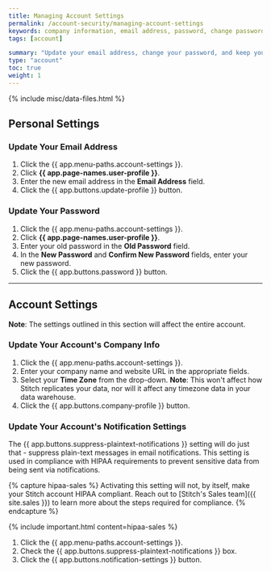 ```yaml
---
title: Managing Account Settings
permalink: /account-security/managing-account-settings
keywords: company information, email address, password, change password, change email
tags: [account]

summary: "Update your email address, change your password, and keep your company info up-to-date in Stitch."
type: "account"
toc: true
weight: 1
---
```

{% include misc/data-files.html %}

## Personal Settings

### Update Your Email Address

1. Click the {{ app.menu-paths.account-settings }}.
2. Click **{{ app.page-names.user-profile }}**.
3. Enter the new email address in the **Email Address** field.
4. Click the {{ app.buttons.update-profile }} button.

### Update Your Password

1. Click the {{ app.menu-paths.account-settings }}.
2. Click **{{ app.page-names.user-profile }}**.
3. Enter your old password in the **Old Password** field.
4. In the **New Password** and **Confirm New Password** fields, enter your new password.
5. Click the {{ app.buttons.password }} button.

---

## Account Settings

**Note**: The settings outlined in this section will affect the entire account.

### Update Your Account's Company Info

1. Click the {{ app.menu-paths.account-settings }}.
2. Enter your company name and website URL in the appropriate fields.
3. Select your **Time Zone** from the drop-down. **Note**: This won't affect how Stitch replicates your data, nor will it affect any timezone data in your data warehouse.
4. Click the {{ app.buttons.company-profile }} button.

### Update Your Account's Notification Settings

The {{ app.buttons.suppress-plaintext-notifications }} setting will do just that - suppress plain-text messages in email notifications. This setting is used in compliance with HIPAA requirements to prevent sensitive data from being sent via notifications.

{% capture hipaa-sales %}
Activating this setting will not, by itself, make your Stitch account HIPAA compliant. Reach out to [Stitch's Sales team]({{ site.sales }}) to learn more about the steps required for compliance.
{% endcapture %}

{% include important.html content=hipaa-sales %}

1. Click the {{ app.menu-paths.account-settings }}.
2. Check the {{ app.buttons.suppress-plaintext-notifications }} box.
3. Click the {{ app.buttons.notification-settings }} button.
